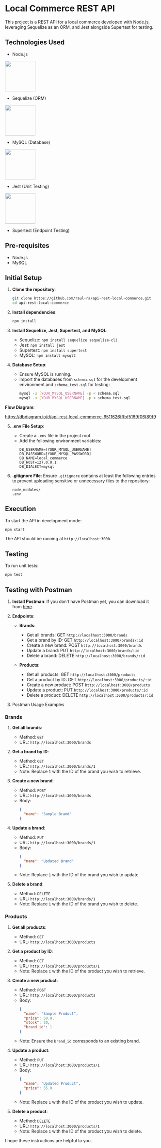 # Local Commerce REST API

This project is a REST API for a local commerce developed with Node.js, leveraging Sequelize as an ORM, and Jest alongside Supertest for testing.

## Technologies Used

- Node.js

<img src="https://cdn.jsdelivr.net/gh/devicons/devicon/icons/nodejs/nodejs-original-wordmark.svg" width="100px"/>

- Sequelize (ORM)

<img src="https://cdn.jsdelivr.net/gh/devicons/devicon/icons/sequelize/sequelize-original-wordmark.svg" width="100px"/>

- MySQL (Database)

<img src="https://cdn.jsdelivr.net/gh/devicons/devicon/icons/mysql/mysql-original-wordmark.svg" width="100px"/>

- Jest (Unit Testing)


<img src="https://cdn.jsdelivr.net/gh/devicons/devicon/icons/jest/jest-plain.svg" width="100px"/>


- Supertest (Endpoint Testing)

## Pre-requisites

- Node.js
- MySQL

## Initial Setup

1. **Clone the repository**:
   ```bash
   git clone https://github.com/raul-ra/api-rest-local-commerce.git
   cd api-rest-local-commerce
   ```

2. **Install dependencies**:
   ```bash
   npm install
   ```

3. **Install Sequelize, Jest, Supertest, and MySQL**:
   - Sequelize: `npm install sequelize sequelize-cli`
   - Jest: `npm install jest`
   - Supertest: `npm install supertest`
   - MySQL: `npm install mysql2`

4. **Database Setup**:
   - Ensure MySQL is running.
   - Import the databases from `schema.sql` for the development environment and `schema_test.sql` for testing:
     ```bash
     mysql -u [YOUR_MYSQL_USERNAME] -p < schema.sql
     mysql -u [YOUR_MYSQL_USERNAME] -p < schema_test.sql
     ```

**Flow Diagram**:

https://dbdiagram.io/d/api-rest-local-commerce-6511626fffbf5169f06f89f9

5. **.env File Setup**:
   - Create a `.env` file in the project root.
   - Add the following environment variables:
     ```
     DB_USERNAME=[YOUR_MYSQL_USERNAME]
     DB_PASSWORD=[YOUR_MYSQL_PASSWORD]
     DB_NAME=local_commerce
     DB_HOST=127.0.0.1
     DB_DIALECT=mysql
     ```

6. **.gitignore File**:
   Ensure `.gitignore` contains at least the following entries to prevent uploading sensitive or unnecessary files to the repository:
   ```
   node_modules/
   .env
   ```

## Execution

To start the API in development mode:
```bash
npm start
```

The API should be running at `http://localhost:3000`.

## Testing

To run unit tests:
```bash
npm test
```

## Testing with Postman

1. **Install Postman**: If you don't have Postman yet, you can download it from [here](https://www.postman.com/downloads/).

2. **Endpoints**:
   - **Brands**:
     - Get all brands: GET `http://localhost:3000/brands`
     - Get a brand by ID: GET `http://localhost:3000/brands/:id`
     - Create a new brand: POST `http://localhost:3000/brands`
     - Update a brand: PUT `http://localhost:3000/brands/:id`
     - Delete a brand: DELETE `http://localhost:3000/brands/:id`
   
   - **Products**:
     - Get all products: GET `http://localhost:3000/products`
     - Get a product by ID: GET `http://localhost:3000/products/:id`
     - Create a new product: POST `http://localhost:3000/products`
     - Update a product: PUT `http://localhost:3000/products/:id`
     - Delete a product: DELETE `http://localhost:3000/products/:id`

3. Postman Usage Examples

### Brands

1. **Get all brands**:
   - Method: `GET`
   - URL: `http://localhost:3000/brands`

2. **Get a brand by ID**:
   - Method: `GET`
   - URL: `http://localhost:3000/brands/1`
   - Note: Replace `1` with the ID of the brand you wish to retrieve.

3. **Create a new brand**:
   - Method: `POST`
   - URL: `http://localhost:3000/brands`
   - Body:
     ```json
     {
       "name": "Sample Brand"
     }
     ```

4. **Update a brand**:
   - Method: `PUT`
   - URL: `http://localhost:3000/brands/1`
   - Body:
     ```json
     {
       "name": "Updated Brand"
     }
     ```
   - Note: Replace `1` with the ID of the brand you wish to update.

5. **Delete a brand**:
   - Method: `DELETE`
   - URL: `http://localhost:3000/brands/1`
   - Note: Replace `1` with the ID of the brand you wish to delete.

### Products

1. **Get all products**:
   - Method: `GET`
   - URL: `http://localhost:3000/products`

2. **Get a product by ID**:
   - Method: `GET`
   - URL: `http://localhost:3000/products/1`
   - Note: Replace `1` with the ID of the product you wish to retrieve.

3. **Create a new product**:
   - Method: `POST`
   - URL: `http://localhost:3000/products`
   - Body:
     ```json
     {
       "name": "Sample Product",
       "price": 50.0,
       "stock": 20,
       "brand_id": 1
     }
     ```
   - Note: Ensure the `brand_id` corresponds to an existing brand.

4. **Update a product**:
   - Method: `PUT`
   - URL: `http://localhost:3000/products/1`
   - Body:
     ```json
     {
       "name": "Updated Product",
       "price": 55.0
     }
     ```
   - Note: Replace `1` with the ID of the product you wish to update.

5. **Delete a product**:
   - Method: `DELETE`
   - URL: `http://localhost:3000/products/1`
   - Note: Replace `1` with the ID of the product you wish to delete.

I hope these instructions are helpful to you.
